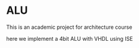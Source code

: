 ALU
===

This is an academic project for architecture course

here we implement a 4bit ALU with VHDL using ISE
